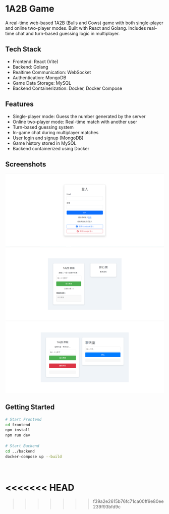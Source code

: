 # 1A2B Game

A real-time web-based 1A2B (Bulls and Cows) game with both single-player and online two-player modes. Built with React and Golang. Includes real-time chat and turn-based guessing logic in multiplayer.

## Tech Stack

- Frontend: React (Vite)
- Backend: Golang
- Realtime Communication: WebSocket
- Authentication: MongoDB
- Game Data Storage: MySQL
- Backend Containerization: Docker, Docker Compose

## Features

- Single-player mode: Guess the number generated by the server
- Online two-player mode: Real-time match with another user
- Turn-based guessing system
- In-game chat during multiplayer matches
- User login and signup (MongoDB)
- Game history stored in MySQL
- Backend containerized using Docker

## Screenshots

![Login Page](./screenshots/login.png)  
![Game UI](./screenshots/game-ui.png)  
![Multiplayer Chat](./screenshots/chat.png)

## Getting Started

```bash
# Start Frontend
cd frontend
npm install
npm run dev

# Start Backend
cd ../backend
docker-compose up --build




```
<<<<<<< HEAD
=======

>>>>>>> f39a2e2615b76fc71ca00ff9e80ee239f93bfd9c
